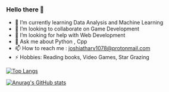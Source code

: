 ### Hello there 👋






- 🌱 I’m currently learning Data Analysis and Machine Learning
- 👯 I’m looking to collaborate on Game Development
- 🤔 I’m looking for help with Web Development
- 💬 Ask me about Python , Cpp
- 📫 How to reach me : joshiatharv1078@protonmail.com
- ⚡ Hobbies: Reading books, Video Games, Star Grazing 

[![Top Langs](https://github-readme-stats.vercel.app/api/top-langs/?username=Atharv-Joshi&layout=compact&theme=radical&langs_count=10)](https://github.com/anuraghazra/github-readme-stats)

[![Anurag's GitHub stats](https://github-readme-stats.vercel.app/api?username=Atharv-Joshi&count_private=true&show_icons=true&theme=radical)](https://github.com/anuraghazra/github-readme-stats)


